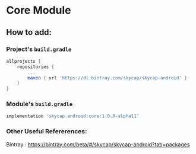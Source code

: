 # Core Module

## How to add:

### Project's `build.gradle`
```gradle
allprojects {
    repositories {
        ...
        maven { url 'https://dl.bintray.com/skycap/skycap-android' }
    }
}
```

### Module's `build.gradle`
```gradle
implementation 'skycap.android:core:1.0.0-alpha11’
```

### Other Useful Refererences:
Bintray : https://bintray.com/beta/#/skycap/skycap-android?tab=packages